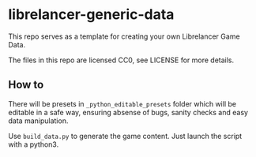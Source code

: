 # librelancer-generic-data

This repo serves as a template for creating your own Librelancer Game Data.

The files in this repo are licensed CC0, see LICENSE for more details.

## How to

There will be presets in `_python_editable_presets` folder which will be editable
in a safe way, ensuring absense of bugs, sanity checks and easy data manipulation.

Use `build_data.py` to generate the game content. Just launch the script with 
a python3.
